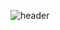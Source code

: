 ![header](https://capsule-render.vercel.app/api?type=waving&color=auto&height=220&section=header&text=Shera&fontSize=60&animation=fadeIn&fontAlignY=38&desc=Fullstack%20web%20Development%20%2F%20Software%20development&descAlignY=51&descAlign=62)
